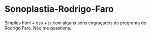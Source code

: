 # Sonoplastia-Rodrigo-Faro
Simples html + css + js com alguns sons engraçados do programa do Rodrigo Faro. Não me questione.
